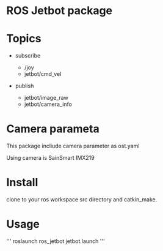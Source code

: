 # ROS Jetbot package



# Topics

* subscribe

    * /joy
    * jetbot/cmd_vel

* publish

    * jetbot/image_raw
    * jetbot/camera_info


# Camera parameta

This package incliude camera parameter as ost.yaml

Using camera is SainSmart IMX219

# Install

clone to your ros workspace src directory and catkin_make.


# Usage



'''
roslaunch ros_jetbot jetbot.launch
'''


